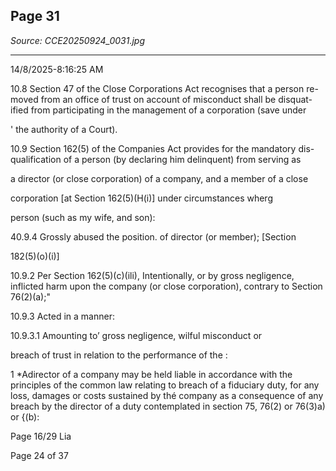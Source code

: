 ## Page 31

*Source: CCE20250924_0031.jpg*

---

14/8/2025-8:16:25 AM

10.8 Section 47 of the Close Corporations Act recognises that a person re-
moved from an office of trust on account of misconduct shall be disquat-
ified from participating in the management of a corporation (save under

' the authority of a Court).

10.9 Section 162(5) of the Companies Act provides for the mandatory dis-
qualification of a person (by declaring him delinquent) from serving as

a director (or close corporation) of a company, and a member of a close

corporation [at Section 162(5)(H(i)] under circumstances wherg

person (such as my wife, and son):

40.9.4 Grossly abused the position. of director (or member); [Section

182(5)(o)(i)]

10.9.2 Per Section 162(5)(c)(ili), Intentionally, or by gross negligence,
inflicted harm upon the company (or close corporation), contrary
to Section 76(2)(a);"

10.9.3 Acted in a manner:

10.9.3.1  Amounting to’ gross negligence, wilful misconduct or

breach of trust in relation to the performance of the :

1 *Adirector of a company may be held liable in accordance with the principles of
the common law relating to breach of a fiduciary duty, for any loss, damages or
costs sustained by thé company as a consequence of any breach by the director
of a duty contemplated in section 75, 76(2) or 76(3)a) or {(b):

Page 16/29
Lia

Page 24 of 37